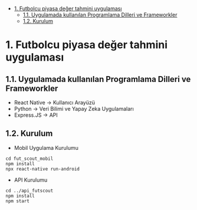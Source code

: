 - [1. Futbolcu piyasa değer tahmini uygulaması](#1-futbolcu-piyasa-değer-tahmini-uygulaması)
  - [1.1. Uygulamada kullanılan Programlama Dilleri ve Frameworkler](#11-uygulamada-kullanılan-programlama-dilleri-ve-frameworkler)
  - [1.2. Kurulum](#12-kurulum)

# 1. Futbolcu piyasa değer tahmini uygulaması
## 1.1. Uygulamada kullanılan Programlama Dilleri ve Frameworkler

- React Native -> Kullanıcı Arayüzü
- Python -> Veri Bilimi ve Yapay Zeka Uygulamaları
- Express.JS -> API


## 1.2. Kurulum

- Mobil Uygulama Kurulumu
```
cd fut_scout_mobil
npm install
npx react-native run-android
```
- API Kurulumu
```
cd ../api_futscout
npm install
npm start
```